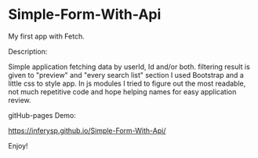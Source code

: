 # Simple-Form-With-Api

My first app with Fetch.

Description:

Simple application fetching data by userId, Id and/or both.
filtering result is given to "preview" and "every search list" section
I used Bootstrap and a little css to style app.
In js modules I tried to figure out the most readable, not much repetitive code
and hope helping names for easy application review.

gitHub-pages Demo: 

https://inferysp.github.io/Simple-Form-With-Api/

Enjoy!
